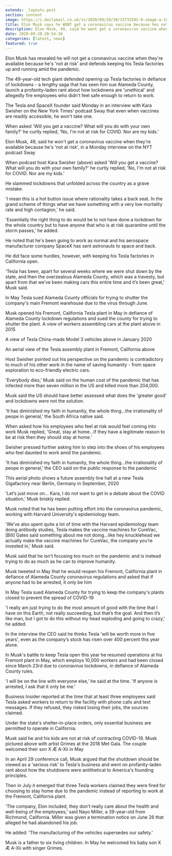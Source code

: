 ```yaml
---
extends: _layouts.post
section: content
image: https://i.dailymail.co.uk/1s/2020/09/28/20/33732592-0-image-a-18_1601321506682.jpg 
title: Elon Musk says he WONT get a coronavirus vaccine because hes not at risk 
description: Elon Musk, 49, said he wont get a coronavirus vaccine when theyre available because hes not at risk, in a Monday interview on the New York Times podcast Sway. 
date: 2020-09-28-20-54-26 
categories: [latest, news] 
featured: true 
--- 
```

Elon Musk has revealed he will not get a coronavirus vaccine when they're available because he's 'not at risk' and defends keeping his Tesla factories up and running amid the pandemic. 

The 49-year-old tech giant defended opening up Tesla factories in defiance of lockdowns - a lengthy saga that has seen him sue Alameda County, launch a profanity-laden rant about how lockdowns are 'unethical' and allegedly fire employees who didn't feel safe enough to return to work. 

The Tesla and SpaceX founder said Monday in an interview with Kara Swisher on the New York Times' podcast Sway that even when vaccines are readily accessible, he won't take one.

When asked 'Will you get a vaccine? What will you do with your own family?' he curtly replied, 'No, I'm not at risk for COVID. Nor are my kids.'

Elon Musk, 49, said he won't get a coronavirus vaccine when they're available because he's 'not at risk', in a Monday interview on the NYT podcast Sway

When podcast host Kara Swisher (above) asked 'Will you get a vaccine? What will you do with your own family?' he curtly replied, 'No, I'm not at risk for COVID. Nor are my kids.'

He slammed lockdowns that unfolded across the country as a grave mistake. 

'I mean this is a hot button issue where rationality takes a back seat. In the grand scheme of things what we have something with a very low mortality rate and high contagion,' he said.

'Essentially the right thing to do would be to not have done a lockdown for the whole country but to have anyone that who is at risk quarantine until the storm passes,' he added.

He noted that he's been going to work as normal and his aerospace manufacturer company SpaceX has sent astronauts to space and back. 

He did face some hurdles, however, with keeping his Tesla factories in California open.  

'Tesla has been, apart for several weeks where we were shut down by the state, and then the overzealous Alameda County, which was a travesty, but apart from that we’ve been making cars this entire time and it’s been great,' Musk said. 

In May Tesla sued Alameda County officials for trying to shutter the company's main Fremont warehouse due to the virus through June.

Musk opened his Fremont, California Tesla plant in May in defiance of Alameda County lockdown regulations and sued the county for trying to shutter the plant. A view of workers assembling cars at the plant above in 2015

A view of Tesla China-made Model 3 vehicles above in January 2020

An aerial view of the Tesla assembly plant in Fremont, California above

Host Swisher pointed out his perspective on the pandemic is contradictory to much of his other work in the name of saving humanity - from space exploration to eco-friendly electric cars. 

'Everybody dies,' Musk said on the human cost of the pandemic that has infected more than seven million in the US and killed more than 204,000. 

Musk said the US should have better assessed what does the 'greater good' and lockdowns were not the solution.

'It has diminished my faith in humanity, the whole thing...the irrationality of peope in general,' the South Africa native said.

When asked how his employees who feel at risk would feel coming into work Musk replied, 'Great, stay at home...If they have a legitimate reason to be at risk then they should stay at home.' 

Swisher pressed further asking him to step into the shoes of his employees who feel daunted to work amid the pandemic. 

'It has diminished my faith in humanity, the whole thing...the irrationality of peope in general,' the CEO said on the public response to the pandemic

This aerial photo shows a future assembly line hall at a new Tesla Gigafactory near Berlin, Germany in September, 2020

'Let’s just move on... Kara, I do not want to get in a debate about the COVID situation,' Musk briskly replied.

Musk noted that he has been putting effort into the coronavirus pandemic, working with Harvard University's epidemiology team.

'We’ve also spent quite a lot of time with the Harvard epidemiology team doing antibody studies, Tesla makes the vaccine machines for CureVac, [Bill] Gates said something about me not doing…like hey knucklehead we actually make the vaccine machines for CureVac, the company you’re invested in,' Musk said.

Musk said that he isn't focusing too much on the pandemic and is instead trying to do as much as he can to improve humanity. 

Musk tweeted in May that he would reopen his Fremont, California plant in defiance of Alameda County coronavirus regulations and asked that if anyone had to be arrested, it only be him

In May Tesla sued Alameda County for trying to keep the company's plants closed to prevent the spread of COVID-19

'I really am just trying to do the most amount of good with the time that I have on this Earth, not really succeeding, but that’s the goal. And then it’s like man, but I got to do this without my head exploding and going to crazy,' he added.     

In the interview the CEO said he thinks Tesla 'will be worth more in five years', even as the company’s stock has risen over 400 percent this year alone. 

In Musk's battle to keep Tesla open this year he resumed operations at his Fremont plant in May, which employs 10,000 workers and had been closed since March 23rd due to coronavirus lockdowns, in defiance of Alameda County rules.

'I will be on the line with everyone else,' he said at the time. 'If anyone is arrested, I ask that it only be me.' 

Business Insider reported at the time that at least three employees said Tesla asked workers to return to the facility with phone calls and text messages. If they refused, they risked losing their jobs, the sources claimed. 

Under the state's shelter-in-place orders, only essential business are permitted to operate in California. 

Musk said he and his kids are not at risk of contracting COVID-19. Musk pictured above with artist Grimes at the 2018 Met Gala. The couple welcomed their son X Æ A-Xii in May 

In an April 29 conference call, Musk argued that the shutdown should be viewed as a 'serious risk' to Tesla's business and went on profanity-laden rant about how the shutdowns were antithetical to America's founding principles. 

Then in July it emerged that three Tesla workers claimed they were fired for choosing to stay home due to the pandemic instead of reporting to work at the Fremont, California plant.

'The company, Elon included, they don't really care about the health and well-being of the employees,' said Nayo Miller, a 39-year-old from Richmond, California. Miller was given a termination notice on June 26 that alleged he had abandoned his job.

He added: 'The manufacturing of the vehicles supersedes our safety.' 

Musk is a father to six living children. In May he welcomed his baby son X Æ A-Xii with singer Grimes. 


